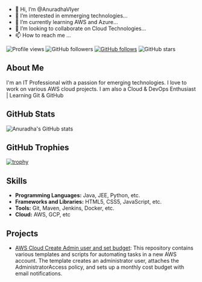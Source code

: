- 👋 Hi, I’m @AnuradhaVIyer
- 👀 I’m interested in emmerging technologies...
- 🌱 I’m currently learning AWS and Azure...
- 💞️ I’m looking to collaborate on Cloud Technologies...
- 📫 How to reach me ...

![Profile views](https://komarev.com/ghpvc/?username=anuradhaviyer&color=blue)
![GitHub followers](https://img.shields.io/github/followers/anuradhaviyer?label=Followers&style=social)
[![GitHub follows](https://img.shields.io/github/followers/anuradhaviyer?label=Following&style=social)](https://github.com/anuradhaviyer?tab=following)
![GitHub stars](https://img.shields.io/github/stars/anuradhaviyer?label=Stars&style=social)

## About Me
I'm an IT Professional with a passion for emerging technologies. I love to work on various AWS cloud projects. I am also a Cloud & DevOps Enthusiast | Learning Git & GitHub

## GitHub Stats
![Anuradha's GitHub stats](https://github-readme-stats.vercel.app/api?username=anuradhaviyer&show_icons=true&theme=radical&cache_seconds=86400)

## GitHub Trophies
[![trophy](https://github-profile-trophy.vercel.app/?username=anuradhaviyer&theme=onedark&cache_seconds=86400)](https://github.com/anuradhaviyer/github-profile-trophy)

## Skills
- **Programming Languages:** Java, JEE, Python, etc.
- **Frameworks and Libraries:** HTML5, CSS5, JavaScript, etc.
- **Tools:** Git, Maven, Jenkins, Docker, etc.
- **Cloud:** AWS, GCP, etc

## Projects
- [AWS Cloud Create Admin user and set budget](https://github.com/AnuradhaVIyer/cloudprojects/tree/master/create-admin-set-budget-email): This repository contains various templates and scripts for automating tasks in a new AWS account. The template creates an administrator user, attaches the AdministratorAccess policy, and sets up a monthly cost budget with email notifications.

<!---
AnuradhaVIyer/AnuradhaVIyer is a ✨ special ✨ repository because its `README.md` (this file) appears on your GitHub profile.
You can click the Preview link to take a look at your changes.
--->

